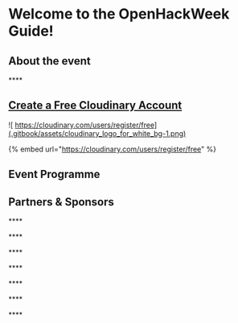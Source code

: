 # Welcome to the OpenHackWeek Guide!


## About the event



\*\*\*\*

## [**Create a Free Cloudinary Account**](https://cloudinary.com/users/register/free)

![ https://cloudinary.com/users/register/free](.gitbook/assets/cloudinary_logo_for_white_bg-1.png)

{% embed url="https://cloudinary.com/users/register/free" %}

## **Event Programme**

## Partners & Sponsors


\*\*\*\*

\*\*\*\*

\*\*\*\*

\*\*\*\*

\*\*\*\*

\*\*\*\*

\*\*\*\*

